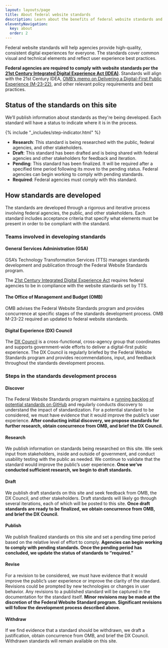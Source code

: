 ```yaml
---
layout: layouts/page
title: About federal website standards
description: Learn about the benefits of federal website standards and how they're created and managed.
eleventyNavigation:
  key: about
  order: 2
---
```


Federal website standards will help agencies provide high-quality, consistent digital experiences for everyone. The standards cover common visual and technical elements and reflect user experience best practices.

**Federal agencies are required to comply with website standards per the [21st Century Integrated Digital Experience Act (IDEA)](https://www.congress.gov/bill/115th-congress/house-bill/5759/text)**. Standards will align with the 21st Century IDEA, [OMB’s memo on Delivering a Digital-First Public Experience (M-23-22)](https://www.whitehouse.gov/omb/management/ofcio/delivering-a-digital-first-public-experience/), and other relevant policy requirements and best practices. 

## Status of the standards on this site

We’ll publish information about standards as they're being developed. Each standard will have a status to indicate where it is in the process. 

{% include "_includes/step-indicator.html" %}

- **Research**: This standard is being researched with the public, federal agencies, and other stakeholders.
- **Draft**: This standard has been drafted and is being shared with federal agencies and other stakeholders for feedback and iteration.
- **Pending**: This standard has been finalized. It will be required after a specified time period following its move to the pending status. Federal agencies can begin working to comply with pending standards.
- **Required**: Federal agencies must comply with this standard.

## How standards are developed

The standards are developed through a rigorous and iterative process involving federal agencies, the public, and other stakeholders. Each standard includes acceptance criteria that specify what elements must be present in order to be compliant with the standard.

### Teams involved in developing standards

#### General Services Administration (GSA)

GSA’s Technology Transformation Services (TTS) manages standards development and publication through the Federal Website Standards program.

The [21st Century Integrated Digital Experience Act](https://www.congress.gov/bill/115th-congress/house-bill/5759/text) requires federal agencies to be in compliance with the website standards set by TTS.

#### The Office of Management and Budget (OMB)

OMB advises the Federal Website Standards program and provides concurrence at specific stages of the standards development process. OMB M-23-22 required an updated to federal website standards.

#### Digital Experience (DX) Council

The [DX Council](https://digital.gov/resources/an-introduction-to-the-digital-experience-council/) is a cross-functional, cross-agency group that coordinates and supports government-wide efforts to deliver a digital-first public experience. The DX Council is regularly briefed by the Federal Website Standards program and provides recommendations, input, and feedback throughout the standards development process.

### Steps in the standards development process

#### Discover

The Federal Website Standards program maintains a [running backlog of potential standards on GitHub](https://github.com/orgs/GSA-TTS/projects/48/views/13) and regularly conducts discovery to understand the impact of standardization. For a potential standard to be considered, we must have evidence that it would improve the public’s user experience. **After conducting initial discovery, we propose standards for further research, obtain concurrence from OMB, and brief the DX Council.**

#### Research

We publish information on standards being researched on this site. We seek input from stakeholders, inside and outside of government, and conduct usability testing with the public as needed. We continue to validate that the standard would improve the public’s user experience. **Once we’ve conducted sufficient research, we begin to draft standards.**

#### Draft

We publish draft standards on this site and seek feedback from OMB, the DX Council, and other stakeholders. Draft standards will likely go through several iterations, each of which will be posted to this site. **Once draft standards are ready to be finalized, we obtain concurrence from OMB, and brief the DX Council.**

#### Publish

We publish finalized standards on this site and set a pending time period based on the relative level of effort to comply. **Agencies can begin working to comply with pending standards. Once the pending period has concluded, we update the status of standards to “required.”**

#### Revise

For a revision to be considered, we must have evidence that it would improve the public’s user experience or improve the clarity of the standard. Revisions could be prompted by new technologies or changes in user behavior. Any revisions to a published standard will be captured in the documentation for the standard itself. **Minor revisions may be made at the discretion of the Federal Website Standard program. Significant revisions will follow the development process described above.**

#### Withdraw

If we find evidence that a standard should be withdrawn, we draft a justification, obtain concurrence from OMB, and brief the DX Council. Withdrawn standards will remain available on this site.


